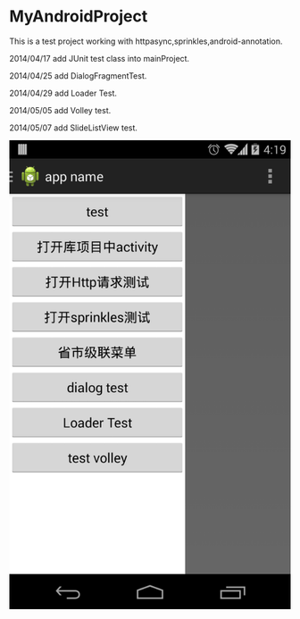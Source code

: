 MyAndroidProject
================
This is a test project working with httpasync,sprinkles,android-annotation.

2014/04/17 add JUnit test class into mainProject.

2014/04/25 add DialogFragmentTest.

2014/04/29 add Loader Test.

2014/05/05 add Volley test.

2014/05/07 add SlideListView test.


![截图](Screenshot.png)